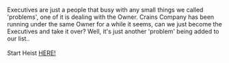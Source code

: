 Executives are just a people that busy with any small things we called 'problems', one of it is dealing with the Owner. Crains Company has been running under the same Owner for a while it seems, can we just become the Executives and take it over? Well, it's just another 'problem' being added to our list..  
&nbsp;  
Start Heist [HERE!](http://103.178.153.113:50003)